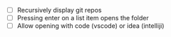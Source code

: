 - [ ] Recursively display git repos
- [ ] Pressing enter on a list item opens the folder
- [ ] Allow opening with code (vscode) or idea (intelliji)